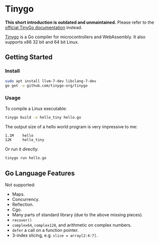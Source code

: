 # Tinygo

**This short introduction is outdated and unmaintained.**
Please refer to the [official TinyGo documentation](https://tinygo.org/) instead.

[Tinygo] is a Go compiler for microcontrollers and WebAssembly.
It also supports x86 32 bit and 64 bit Linux.

[Tinygo]: https://tinygo.org

## Getting Started

### Install

```sh
sudo apt install llvm-7-dev libclang-7-dev
go get -u github.com/tinygo-org/tinygo
```

### Usage

To compile a Linux executable:

```sh
tinygo build -o hello_tiny hello.go
```

The output size of a hello world program is very impressive to me:

```sh
1.1M    hello
12K     hello_tiny
```

Or run it directly:

```sh
tinygo run hello.go
```

## Go Language Features

Not supported:

- Maps.
- Concurrency.
- Reflection.
- Cgo.
- Many parts of standard library (due to the above missing pieces).
- `recover()`
- `complex64`, `complex128`, and arithmetic on complex numbers.
- `defer` a call on a function pointer.
- 3-index slicing, e.g. `slice = array[2:4:7]`.
